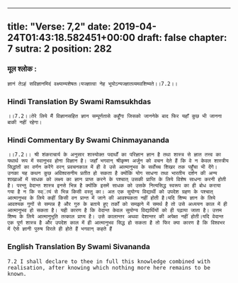
---
title: "Verse: 7,2"
date: 2019-04-24T01:43:18.582451+00:00
draft: false
chapter: 7
sutra: 2
position: 282
---
### मूल श्लोक :
```
ज्ञानं तेऽहं सविज्ञानमिदं वक्ष्याम्यशेषतः।यज्ज्ञात्वा नेह भूयोऽन्यज्ज्ञातव्यमवशिष्यते।।7.2।।

```

### Hindi Translation By Swami Ramsukhdas
```
।।7.2।।तेरे लिये मैं विज्ञानसहित ज्ञान सम्पूर्णतासे कहूँगा जिसको जाननेके बाद फिर यहाँ कुछ भी जानना बाकी नहीं रहेगा।

```

### Hindi Commentary By Swami Chinmayananda
```
।।7.2।। श्री शंकराचार्य के अनुसार शास्योक्त पदार्थों का परिज्ञान ज्ञान है तथा शास्त्र से ज्ञात तत्त्व का यथार्थ रूप में स्वानुभव होना विज्ञान है। जहाँ भगवान् श्रीकृष्ण अर्जुन को वचन देते हैं कि वे न केवल शास्त्रीय सिद्धांतों का वर्णन करेंगे वरन् प्रवचनकाल में ही वे उसे आत्मानुभव के सर्वोच्च शिखर तक पहुँचा भी देंगे। उनका यह कथन कुछ अविश्वसनीय प्रतीत हो सकता है क्योंकि योग साधना तथा भारतीय दर्शन की अन्य शाखाओं में साधक को लक्ष्य का ज्ञान प्राप्त करने के पश्चात् उसकी प्राप्ति के लिये विशेष साधना करनी होती है। परन्तु वेदान्त शास्त्र इनसे भिन्न है क्योंकि इसमें साधक को उसके नित्यसिद्ध स्वरूप का ही बोध कराया गया है न कि स्व्ायं से भिन्न किसी वस्तु का। अत एक सुयोग्य विद्यार्थी को उपदेश ग्रहण के पश्चात् आत्मानुभव के लिये कहीं किसी वन प्रान्त में जाने की आवश्यकता नहीं होती है।यदि शिष्य ज्ञान के लिये आवश्यक गुणों से सम्पन्न है और गुरु के बताये हुए तर्कों को समझने में समर्थ है तो उसे अध्ययन काल में ही आत्मानुभव हो सकता है। यही कारण है कि वेदान्त केवल सुयोग्य विद्यार्थियों को ही पढ़ाया जाता है। उत्तम शिष्य के लिये आत्मानुभूति तत्काल प्राप्य है। उसे कालान्तर अथवा देशान्तर की अपेक्षा नहीं होती।यदि वेदान्त एक पूर्ण शास्त्र है और उपदेश काल में ही आत्मानुभव सिद्ध हो सकता है तो फिर क्या कारण है कि विश्वभर में ऐसे ज्ञानी पुरुष विरले ही होते हैं भगवान् कहते हैं

```

### English Translation By Swami  Sivananda
```
7.2 I shall declare to thee in full this knowledge combined with realisation, after knowing which nothing more here remains to be known.

```

